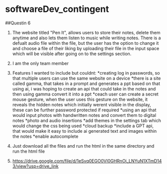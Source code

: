 # softwareDev_contingent
##Questin 6
1) The website titled "Pen It", allows users to store their notes, delete them anytime and also lets them listen to music while writing notes. There is a defualt audio file within the file, but the user has the option to change it and choose a file of their liking by uploading their file in the input space which will be visible after going on to the settings section.
2) I am the only team member
3) Features I wanted to include but couldnt:
   *creating log in passwords, so that multiple users can use the same website on a device
   *there is a site called gamma, that takes in a prompt and generates a ppt based on that using ai, i was hoping to create an api that could take in the notes and then using gamma convert it into a ppt
   *ceach user can create a secret mouse gesture, when the user uses this gesture on the website, it reveals the hidden notes which initially werent visible in the display, these can be further password protected 
     if required
   *using an api that would input photos with handwritten notes and convert them to digital notes
   *photo and audio insertions
   *add themes in the settings tab which would change the css being used
   *cloud backup
   *include a GPT api, that would make it easy to include ai generated text and images within the notes
   *enable autocomplete
   
   
5) Just download all the files and run the html in the same directory and run the html file
6) https://drive.google.com/file/d/1eSvq0EGO0Vl0GHRnOj_LNYuN1XTmD143/view?usp=drive_link
